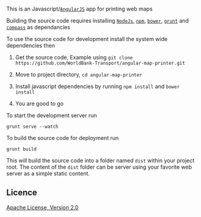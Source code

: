 This is an Javascript/[`AngularJS`](https://angularjs.org/) app for printing web maps

Building the source code requires installing [`NodeJs`](http://nodejs.org/), [`npm`](https://www.npmjs.com/), [`bower`](http://bower.io/), [`grunt`](http://gruntjs.com/) and [`compass`](http://compass-style.org/) as dependancies 

To use the source code for development install the system wide dependencies then 

1. Get the source code, Example using `git clone https://github.com/WorldBank-Transport/angular-map-printer.git`

2. Move to project directory, `cd angular-map-printer`

3. Install javascript dependencies by running  `npm install` and `bower install`

4. You are good to go

To start the development server run

    grunt serve --watch

To build the source code for deployment run

    grunt build
 
 This will build the source code into a folder named `dist` within your project root. The content of the `dist` folder can be server using your favorite web server as a simple static content.
 

Licence
---------

[Apache License, Version 2.0](http://www.apache.org/licenses/LICENSE-2.0)
